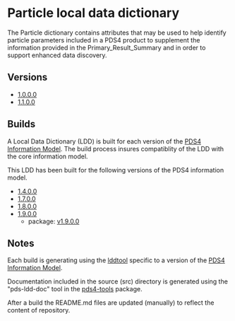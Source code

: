 # Particle local data dictionary

The Particle dictionary contains attributes that may be used to help identify particle parameters included in a PDS4 product to supplement the information provided in the Primary_Result_Summary and in order to support enhanced data discovery.

## Versions

- [1.0.0.0](src/1.0.0.0)
- [1.1.0.0](src/1.1.0.0)

## Builds

A Local Data Dictionary (LDD) is built for each version of the [PDS4 Information Model](https://pds.nasa.gov/pds4/doc/im/).
The build process insures compatiblity of the LDD with the core information model.

This LDD has been built for the following versions of the PDS4 information model.

- [1.4.0.0](build/1.4.0.0)
- [1.7.0.0](build/1.7.0.0)
- [1.8.0.0](build/1.8.0.0)
- [1.9.0.0](build/1.9.0.0)
	- package: [v1.9.0.0](https://github.com/nasa-pds/ldd-particle/releases/tag/v1.9.0.0)
	
## Notes

Each build is generating using the [lddtool](https://pds.nasa.gov/pds4/software/ldd/) specific to a version of the [PDS4 Information Model](https://pds.nasa.gov/pds4/doc/im/).

Documentation included in the source (src) directory is generated using the "pds-ldd-doc" tool in the [pds4-tools](https://github.com/nasa-pds/pds4-tools) package.

After a build the README.md files are updated (manually) to reflect the content of repository.


